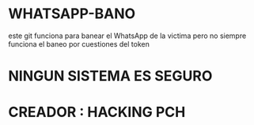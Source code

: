 # WHATSAPP-BANO
este git funciona para banear el WhatsApp de la victima 
pero no siempre funciona el baneo por cuestiones del token 
# NINGUN SISTEMA ES SEGURO
# CREADOR : HACKING PCH

